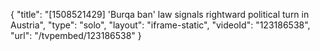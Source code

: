 {
    "title": "[1508521429] 'Burqa ban' law signals rightward political turn in Austria",
    "type": "solo",
    "layout": "iframe-static",
    "videoId": "123186538",
    "url": "\/tvpembed\/123186538"
}